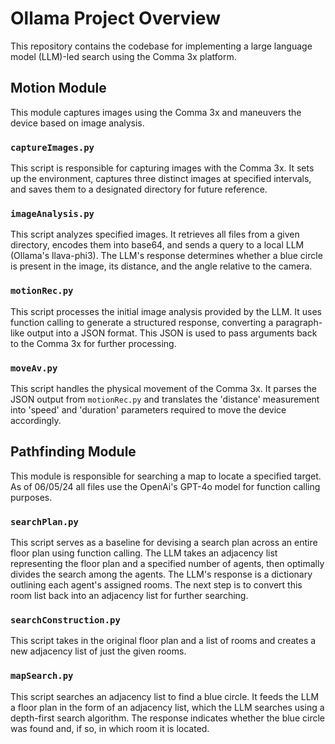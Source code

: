 # Ollama Project Overview

This repository contains the codebase for implementing a large language model (LLM)-led search using the Comma 3x platform.

## Motion Module

This module captures images using the Comma 3x and maneuvers the device based on image analysis.

### `captureImages.py`

This script is responsible for capturing images with the Comma 3x. It sets up the environment, captures three distinct images at specified intervals, and saves them to a designated directory for future reference.

### `imageAnalysis.py`

This script analyzes specified images. It retrieves all files from a given directory, encodes them into base64, and sends a query to a local LLM (Ollama's llava-phi3). The LLM's response determines whether a blue circle is present in the image, its distance, and the angle relative to the camera.

### `motionRec.py`

This script processes the initial image analysis provided by the LLM. It uses function calling to generate a structured response, converting a paragraph-like output into a JSON format. This JSON is used to pass arguments back to the Comma 3x for further processing.

### `moveAv.py`

This script handles the physical movement of the Comma 3x. It parses the JSON output from `motionRec.py` and translates the 'distance' measurement into 'speed' and 'duration' parameters required to move the device accordingly.

## Pathfinding Module

This module is responsible for searching a map to locate a specified target. As of 06/05/24 all files use the OpenAi's GPT-4o model for function calling purposes.

### `searchPlan.py`

This script serves as a baseline for devising a search plan across an entire floor plan using function calling. The LLM takes an adjacency list representing the floor plan and a specified number of agents, then optimally divides the search among the agents. The LLM's response is a dictionary outlining each agent's assigned rooms. The next step is to convert this room list back into an adjacency list for further searching.

### `searchConstruction.py`

This script takes in the original floor plan and a list of rooms and creates a new adjacency list of just the given rooms.

### `mapSearch.py`

This script searches an adjacency list to find a blue circle. It feeds the LLM a floor plan in the form of an adjacency list, which the LLM searches using a depth-first search algorithm. The response indicates whether the blue circle was found and, if so, in which room it is located.

